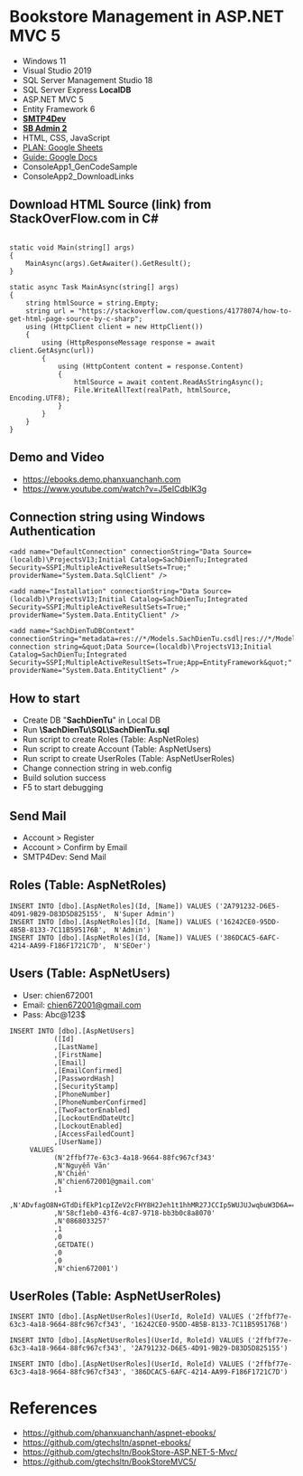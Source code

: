# Bookstore Management in ASP.NET MVC 5 
+ Windows 11
+ Visual Studio 2019
+ SQL Server Management Studio 18
+ SQL Server Express **LocalDB**
+ ASP.NET MVC 5
+ Entity Framework 6
+ [**SMTP4Dev**](https://github.com/rnwood/smtp4dev/)
+ [**SB Admin 2**](https://github.com/StartBootstrap/startbootstrap-sb-admin-2)
+ HTML, CSS, JavaScript
+ [PLAN: Google Sheets](https://docs.google.com/spreadsheets/d/1ytUTc-IhOv2U19rmXv8X9mRTbE-dnBlmuV9JuYZM9Tc/)
+ [Guide: Google Docs](https://docs.google.com/document/d/1MrG85vfEP8z_4rXdPEqtRSbv4vslUnvESuxBKp-D-Gk/)
+ ConsoleApp1_GenCodeSample
+ ConsoleApp2_DownloadLinks

## Download HTML Source (link) from StackOverFlow.com in C#
```

static void Main(string[] args)
{
    MainAsync(args).GetAwaiter().GetResult();
}

static async Task MainAsync(string[] args)
{
    string htmlSource = string.Empty;
    string url = "https://stackoverflow.com/questions/41778074/how-to-get-html-page-source-by-c-sharp";
    using (HttpClient client = new HttpClient())
    {
	    using (HttpResponseMessage response = await client.GetAsync(url))
	    {
		    using (HttpContent content = response.Content)
		    {
			    htmlSource = await content.ReadAsStringAsync();
			    File.WriteAllText(realPath, htmlSource, Encoding.UTF8);
		    }
	    }
    }
}

```

## Demo and Video
+ https://ebooks.demo.phanxuanchanh.com
+ https://www.youtube.com/watch?v=J5eICdblK3g

## Connection string using Windows Authentication
```
<add name="DefaultConnection" connectionString="Data Source=(localdb)\ProjectsV13;Initial Catalog=SachDienTu;Integrated Security=SSPI;MultipleActiveResultSets=True;" providerName="System.Data.SqlClient" />

<add name="Installation" connectionString="Data Source=(localdb)\ProjectsV13;Initial Catalog=SachDienTu;Integrated Security=SSPI;MultipleActiveResultSets=True;" providerName="System.Data.EntityClient" />

<add name="SachDienTuDBContext" connectionString="metadata=res://*/Models.SachDienTu.csdl|res://*/Models.SachDienTu.ssdl|res://*/Models.SachDienTu.msl;provider=System.Data.SqlClient;provider connection string=&quot;Data Source=(localdb)\ProjectsV13;Initial Catalog=SachDienTu;Integrated Security=SSPI;MultipleActiveResultSets=True;App=EntityFramework&quot;" providerName="System.Data.EntityClient" />
```

## How to start
+ Create DB "**SachDienTu**" in Local DB
+ Run **\SachDienTu\SQL\SachDienTu.sql**
+ Run script to create Roles (Table: AspNetRoles)
+ Run script to create Account (Table: AspNetUsers)
+ Run script to create UserRoles (Table: AspNetUserRoles)
+ Change connection string in web.config
+ Build solution success
+ F5 to start debugging

## Send Mail
+ Account > Register
+ Account > Confirm by Email
+ SMTP4Dev: Send Mail

## Roles (Table: AspNetRoles)
```
INSERT INTO [dbo].[AspNetRoles](Id, [Name]) VALUES ('2A791232-D6E5-4D91-9B29-D83D5D825155',  N'Super Admin')
INSERT INTO [dbo].[AspNetRoles](Id, [Name]) VALUES ('16242CE0-95DD-4B5B-8133-7C11B595176B',  N'Admin')
INSERT INTO [dbo].[AspNetRoles](Id, [Name]) VALUES ('386DCAC5-6AFC-4214-AA99-F186F1721C7D',  N'SEOer')
```

## Users (Table: AspNetUsers)
+ User: chien672001
+ Email: chien672001@gmail.com
+ Pass: Abc@123$

```
INSERT INTO [dbo].[AspNetUsers]
           ([Id]
           ,[LastName]
           ,[FirstName]
           ,[Email]
           ,[EmailConfirmed]
           ,[PasswordHash]
           ,[SecurityStamp]
           ,[PhoneNumber]
           ,[PhoneNumberConfirmed]
           ,[TwoFactorEnabled]
           ,[LockoutEndDateUtc]
           ,[LockoutEnabled]
           ,[AccessFailedCount]
           ,[UserName])
     VALUES
           (N'2ffbf77e-63c3-4a18-9664-88fc967cf343'
           ,N'Nguyễn Văn'
           ,N'Chiến'
           ,N'chien672001@gmail.com'
           ,1
           ,N'ADvfagO8N+GTdDifEkP1cpIZeV2cFHY8H2Jeh1t1hhMR27JCCIp5WUJUJwqbuW3D6A=='
           ,N'58cf1eb0-43f6-4c87-9718-bb3b0c8a8070'
           ,N'0868033257'
           ,1
           ,0
           ,GETDATE()
           ,0
           ,0
           ,N'chien672001')
```

## UserRoles (Table: AspNetUserRoles)
```
INSERT INTO [dbo].[AspNetUserRoles](UserId, RoleId) VALUES ('2ffbf77e-63c3-4a18-9664-88fc967cf343', '16242CE0-95DD-4B5B-8133-7C11B595176B')

INSERT INTO [dbo].[AspNetUserRoles](UserId, RoleId) VALUES ('2ffbf77e-63c3-4a18-9664-88fc967cf343', '2A791232-D6E5-4D91-9B29-D83D5D825155')

INSERT INTO [dbo].[AspNetUserRoles](UserId, RoleId) VALUES ('2ffbf77e-63c3-4a18-9664-88fc967cf343', '386DCAC5-6AFC-4214-AA99-F186F1721C7D')
```

# References
+ https://github.com/phanxuanchanh/aspnet-ebooks/
+ https://github.com/gtechsltn/aspnet-ebooks/
+ https://github.com/gtechsltn/BookStore-ASP.NET-5-Mvc/
+ https://github.com/gtechsltn/BookStoreMVC5/
